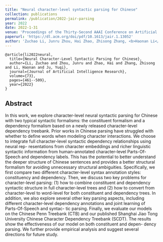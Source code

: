 ```yaml
---
title: "Neural character-level syntactic parsing for Chinese"
collection: publications
permalink: /publication/2022-jair-parsing
year: 2022
date: 2022-1-31
venue: 'Proceedings of the Thirty-Second AAAI Conference on Artificial Intelligence (AAAI)'
paperurl: 'https://dl.acm.org/doi/pdf/10.1613/jair.1.13052'
author: 'Zuchao Li, Junru Zhou, Hai Zhao, Zhisong Zhang, <b>Haonan Li</b>, Yuqi Ju'
---
```



```
@article{li2022neural,
  title={Neural Character-Level Syntactic Parsing for Chinese},
  author={Li, Zuchao and Zhou, Junru and Zhao, Hai and Zhang, Zhisong and Li, Haonan and Ju, Yuqi},
  journal={Journal of Artificial Intelligence Research},
  volume={73},
  pages={461--509},
  year={2022}
}
```

## Abstract
In this work, we explore character-level neural syntactic parsing for Chinese with two typical syntactic formalisms: the constituent formalism and a dependency formalism based on a newly released character-level dependency treebank. Prior works in Chinese parsing have struggled with whether to define words when modeling character interactions. We choose to integrate full character-level syntactic dependency relationships using neural rep- resentations from character embeddings and richer linguistic syntactic information from human-annotated character-level Parts-Of-Speech and dependency labels. This has the potential to better understand the deeper structure of Chinese sentences and provides a better structural formalism for avoiding unnecessary structural ambiguities. Specifically, we first compare two different character-level syntax annotation styles: constituency and dependency. Then, we discuss two key problems for character-level parsing: (1) how to combine constituent and dependency syntactic structure in full character-level trees and (2) how to convert from character-level to word-level for both constituent and dependency trees. In addition, we also explore several other key parsing aspects, including different character-level dependency annotations and joint learning of Parts-Of-Speech and syntac- tic parsing. Finally, we evaluate our models on the Chinese Penn Treebank (CTB) and our published Shanghai Jiao Tong University Chinese Character Dependency Treebank (SCDT). The results show the effectiveness of our model on both constituent and depen- dency parsing. We further provide empirical analysis and suggest several directions for future study.
